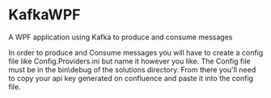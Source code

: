 # KafkaWPF
A WPF application using Kafka to produce and consume messages

In order to produce and Consume messages you will have to create a config file like Config.Providers.ini but name it however you like. The Config file must be 
in the bin\debug of the solutions directory. From there you'll need to copy your api key generated on confluence and paste it into the config file. 
